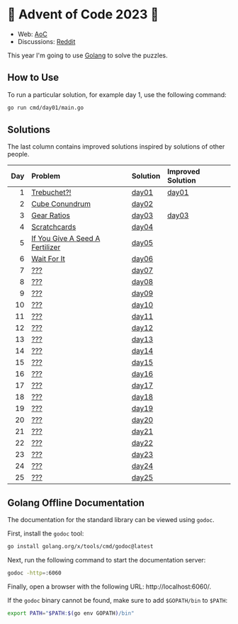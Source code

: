# 🎄 Advent of Code 2023 🎄

* Web: [AoC](https://adventofcode.com/2023)
* Discussions: [Reddit](https://www.reddit.com/r/adventofcode)

This year I'm going to use [Golang](https://golang.org/) to solve the puzzles.

## How to Use
To run a particular solution, for example day 1, use the following command:

```bash
go run cmd/day01/main.go
```

## Solutions
The last column contains improved solutions inspired by solutions of other people.

| Day | Problem                                                                | Solution                   | Improved Solution                   |
|----:|:-----------------------------------------------------------------------|:---------------------------|:------------------------------------|
|   1 | [Trebuchet?!](https://adventofcode.com/2023/day/1)                     | [day01](cmd/day01/main.go) | [day01](cmd/day01-improved/main.go) |
|   2 | [Cube Conundrum](https://adventofcode.com/2023/day/2)                  | [day02](cmd/day02/main.go) |                                     |
|   3 | [Gear Ratios](https://adventofcode.com/2023/day/3)                     | [day03](cmd/day03/main.go) | [day03](cmd/day03-improved/main.go) |
|   4 | [Scratchcards](https://adventofcode.com/2023/day/4)                    | [day04](cmd/day04/main.go) |                                     |
|   5 | [If You Give A Seed A Fertilizer](https://adventofcode.com/2023/day/5) | [day05](cmd/day05/main.go) |                                     |
|   6 | [Wait For It](https://adventofcode.com/2023/day/6)                     | [day06](cmd/day06/main.go) |                                     |
|   7 | [???](https://adventofcode.com/2023/day/7)                             | [day07](cmd/day07/main.go) |                                     |
|   8 | [???](https://adventofcode.com/2023/day/8)                             | [day08](cmd/day08/main.go) |                                     |
|   9 | [???](https://adventofcode.com/2023/day/9)                             | [day09](cmd/day09/main.go) |                                     |
|  10 | [???](https://adventofcode.com/2023/day/10)                            | [day10](cmd/day10/main.go) |                                     |
|  11 | [???](https://adventofcode.com/2023/day/11)                            | [day11](cmd/day11/main.go) |                                     |
|  12 | [???](https://adventofcode.com/2023/day/12)                            | [day12](cmd/day12/main.go) |                                     |
|  13 | [???](https://adventofcode.com/2023/day/13)                            | [day13](cmd/day13/main.go) |                                     |
|  14 | [???](https://adventofcode.com/2023/day/14)                            | [day14](cmd/day14/main.go) |                                     |
|  15 | [???](https://adventofcode.com/2023/day/15)                            | [day15](cmd/day15/main.go) |                                     |
|  16 | [???](https://adventofcode.com/2023/day/16)                            | [day16](cmd/day16/main.go) |                                     |
|  17 | [???](https://adventofcode.com/2023/day/17)                            | [day17](cmd/day17/main.go) |                                     |
|  18 | [???](https://adventofcode.com/2023/day/18)                            | [day18](cmd/day18/main.go) |                                     |
|  19 | [???](https://adventofcode.com/2023/day/19)                            | [day19](cmd/day19/main.go) |                                     |
|  20 | [???](https://adventofcode.com/2023/day/20)                            | [day20](cmd/day20/main.go) |                                     |
|  21 | [???](https://adventofcode.com/2023/day/21)                            | [day21](cmd/day21/main.go) |                                     |
|  22 | [???](https://adventofcode.com/2023/day/22)                            | [day22](cmd/day22/main.go) |                                     |
|  23 | [???](https://adventofcode.com/2023/day/23)                            | [day23](cmd/day23/main.go) |                                     |
|  24 | [???](https://adventofcode.com/2023/day/24)                            | [day24](cmd/day24/main.go) |                                     |
|  25 | [???](https://adventofcode.com/2023/day/25)                            | [day25](cmd/day25/main.go) |                                     |

## Golang Offline Documentation
The documentation for the standard library can be viewed using `godoc`.

First, install the `godoc` tool:

```bash
go install golang.org/x/tools/cmd/godoc@latest
```

Next, run the following command to start the documentation server:

```bash
godoc -http=:6060
```

Finally, open a browser with the following URL: http://localhost:6060/.

If the `godoc` binary cannot be found, make sure to add `$GOPATH/bin` to `$PATH`:
```bash
export PATH="$PATH:$(go env GOPATH)/bin"
```
